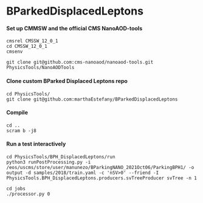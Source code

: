 # BParkedDisplacedLeptons

#### Set up CMMSW and the official CMS NanoAOD-tools
```
cmsrel CMSSW_12_0_1
cd CMSSW_12_0_1
cmsenv

git clone git@github.com:cms-nanoaod/nanoaod-tools.git PhysicsTools/NanoAODTools
```
#### Clone custom BParked Displaced Leptons repo
```
cd PhysicsTools/
git clone git@github.com:marthaEstefany/BParkedDisplacedLeptons
```
#### Compile
```
cd ..
scram b -j8
```
#### Run a test interactively
```
cd PhysicsTools/BPH_DisplacedLeptons/run
python3 runPostProcessing.py -i /eos/uscms/store/user/manunezo/BParkingNANO_2021Oct06/ParkingBPH1/ -o output -d samples/2018/train.yaml -c 'nSV>0' --friend -I PhysicsTools.BPH_DisplacedLeptons.producers.svTreeProducer svTree -n 1

cd jobs
./processor.py 0
```
